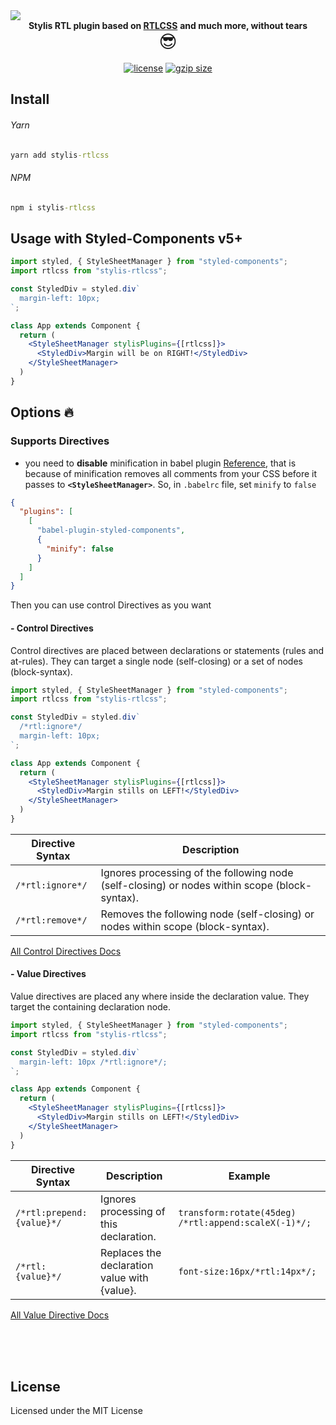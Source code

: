 <div align="center">
  <img src="https://magedmohamed.me/stylis-rtlcss.png" style="display: block">
</div>
<div align="center">
  <strong>Stylis RTL plugin based on <a href="https://rtlcss.com/" target="_blank">RTLCSS</a></strong>
  <strong>and much more, without tears <b style="font-size: 1.6em"></b>
  </strong>
  <div style="font-size: 2em">😎</div>
  <br/>
  <a href="https://www.npmjs.com/package/stylis-rtlcss" title="npm version"><img src="https://badgen.net/npm/license/stylis-rtlcss" alt="license"></a>
  <a href="https://bundlephobia.com/result?p=stylis-rtlcss@1.0.6" title="styled-components latest minified+gzip size"><img src="https://badgen.net/bundlephobia/minzip/stylis-rtlcss@1.0.6" alt="gzip size"></a>
</div>

## Install

###### Yarn

```cmd
yarn add stylis-rtlcss
```

###### NPM

```cmd
npm i stylis-rtlcss
```

## Usage with Styled-Components v5+

```jsx
import styled, { StyleSheetManager } from "styled-components";
import rtlcss from "stylis-rtlcss";

const StyledDiv = styled.div`
  margin-left: 10px;
`;

class App extends Component {
  return (
    <StyleSheetManager stylisPlugins={[rtlcss]}>
      <StyledDiv>Margin will be on RIGHT!</StyledDiv>
    </StyleSheetManager>
  )
}
```

## Options 🔥

### Supports Directives

- you need to **disable** minification in babel plugin [Reference](https://styled-components.com/docs/tooling#minification), that is because of minification removes all comments from your CSS before it passes to **`<StyleSheetManager>`**. So,
  in `.babelrc` file, set `minify` to `false`

```json
{
  "plugins": [
    [
      "babel-plugin-styled-components",
      {
        "minify": false
      }
    ]
  ]
}
```

Then you can use control Directives as you want

#### - Control Directives

Control directives are placed between declarations or statements (rules and at-rules). They can target a single node (self-closing) or a set of nodes (block-syntax).

```jsx
import styled, { StyleSheetManager } from "styled-components";
import rtlcss from "stylis-rtlcss";

const StyledDiv = styled.div`
  /*rtl:ignore*/
  margin-left: 10px;
`;

class App extends Component {
  return (
    <StyleSheetManager stylisPlugins={[rtlcss]}>
      <StyledDiv>Margin stills on LEFT!</StyledDiv>
    </StyleSheetManager>
  )
}
```

| Directive Syntax | Description                                                                                   |
| ---------------- | --------------------------------------------------------------------------------------------- |
| `/*rtl:ignore*/` | Ignores processing of the following node (self-closing) or nodes within scope (block-syntax). |
| `/*rtl:remove*/` | Removes the following node (self-closing) or nodes within scope (block-syntax).               |

[All Control Directives Docs](https://rtlcss.com/learn/usage-guide/control-directives/)

#### - Value Directives

Value directives are placed any where inside the declaration value. They target the containing declaration node.

```jsx
import styled, { StyleSheetManager } from "styled-components";
import rtlcss from "stylis-rtlcss";

const StyledDiv = styled.div`
  margin-left: 10px /*rtl:ignore*/;
`;

class App extends Component {
  return (
    <StyleSheetManager stylisPlugins={[rtlcss]}>
      <StyledDiv>Margin stills on LEFT!</StyledDiv>
    </StyleSheetManager>
  )
}
```

| Directive Syntax          | Description                                  | Example                                              |
| ------------------------- | -------------------------------------------- | ---------------------------------------------------- |
| `/*rtl:prepend:{value}*/` | Ignores processing of this declaration.      | `transform:rotate(45deg) /*rtl:append:scaleX(-1)*/;` |
| `/*rtl:{value}*/`         | Replaces the declaration value with {value}. | `font-size:16px/*rtl:14px*/;`                        |

[All Value Directive Docs](https://rtlcss.com/learn/usage-guide/value-directives/)

<br />
<br />
<br />

## License

Licensed under the MIT License

